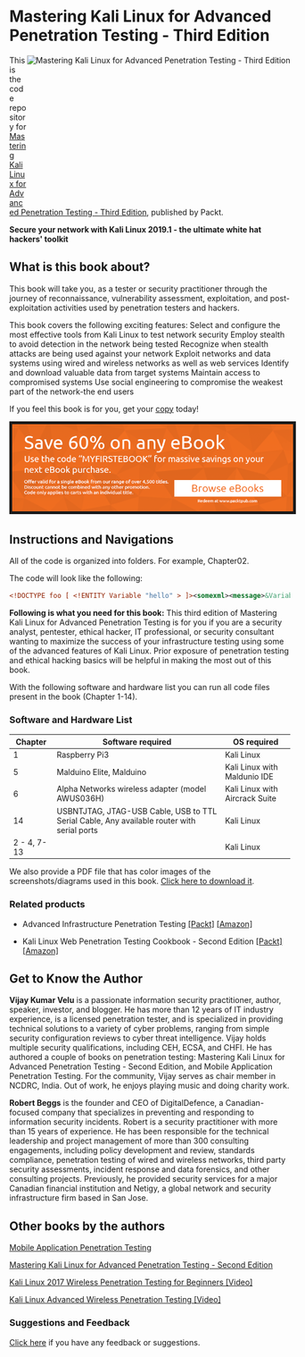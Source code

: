 # Mastering Kali Linux for Advanced Penetration Testing - Third Edition

<a href="https://www.packtpub.com/networking-and-servers/mastering-kali-linux-advanced-penetration-testing-third-edition?utm_source=github&utm_medium=repository&utm_campaign=9781789340563 "><img src="https://d255esdrn735hr.cloudfront.net/sites/default/files/imagecache/ppv4_main_book_cover/B10935_MockupCover.png" alt="Mastering Kali Linux for Advanced Penetration Testing - Third Edition" height="256px" align="right"></a>

This is the code repository for [Mastering Kali Linux for Advanced Penetration Testing - Third Edition](https://www.packtpub.com/networking-and-servers/mastering-kali-linux-advanced-penetration-testing-third-edition?utm_source=github&utm_medium=repository&utm_campaign=9781789340563 ), published by Packt.

**Secure your network with Kali Linux 2019.1 - the ultimate white hat hackers' toolkit**

## What is this book about?
This book will take you, as a tester or security practitioner through the journey of reconnaissance, vulnerability assessment, exploitation, and post-exploitation activities used by penetration testers and hackers.

This book covers the following exciting features:
Select and configure the most effective tools from Kali Linux to test network security 
Employ stealth to avoid detection in the network being tested 
Recognize when stealth attacks are being used against your network 
Exploit networks and data systems using wired and wireless networks as well as web services 
Identify and download valuable data from target systems 
Maintain access to compromised systems 
Use social engineering to compromise the weakest part of the network-the end users 

If you feel this book is for you, get your [copy](https://www.amazon.com/dp/178934056X) today!

<a href="https://www.packtpub.com/?utm_source=github&utm_medium=banner&utm_campaign=GitHubBanner"><img src="https://raw.githubusercontent.com/PacktPublishing/GitHub/master/GitHub.png" 
alt="https://www.packtpub.com/" border="5" /></a>

## Instructions and Navigations
All of the code is organized into folders. For example, Chapter02.

The code will look like the following:
```xml
<!DOCTYPE foo [ <!ENTITY Variable "hello" > ]><somexml><message>&Variable;</message></somexml>
```

**Following is what you need for this book:**
This third edition of Mastering Kali Linux for Advanced Penetration Testing is for you if you are a security analyst, pentester, ethical hacker, IT professional, or security consultant wanting to maximize the success of your infrastructure testing using some of the advanced features of Kali Linux. Prior exposure of penetration testing and ethical hacking basics will be helpful in making the most out of this book.

With the following software and hardware list you can run all code files present in the book (Chapter 1-14).
### Software and Hardware List
| Chapter     | Software required                                                                          | OS required                    |
| ----------- | ------------------------------------------------------------------------------------------ | ------------------------------ |
| 1           | Raspberry Pi3                                                                              | Kali Linux                     |
| 5           | Malduino Elite, Malduino                                                                   | Kali Linux with Maldunio IDE   |
| 6           | Alpha Networks wireless adapter (model AWUS036H)                                           | Kali Linux with Aircrack Suite |
| 14          | USBNTJTAG, JTAG-USB Cable, USB to TTL Serial Cable, Any available router with serial ports | Kali Linux                     |
| 2 - 4, 7-13 |                                                                                            | Kali Linux                     |


We also provide a PDF file that has color images of the screenshots/diagrams used in this book. [Click here to download it](http://www.packtpub.com/sites/default/files/downloads/9781789340563_ColorImages.pdf).

### Related products
* Advanced Infrastructure Penetration Testing [[Packt]](https://www.packtpub.com/networking-and-servers/advanced-infrastructure-penetration-testing?utm_source=github&utm_medium=repository&utm_campaign=9781788624480 ) [[Amazon]](https://www.amazon.com/dp/1788624483)

* Kali Linux Web Penetration Testing Cookbook - Second Edition [[Packt]](https://www.packtpub.com/networking-and-servers/kali-linux-web-penetration-testing-cookbook-second-edition?utm_source=github&utm_medium=repository&utm_campaign=9781788991513 ) [[Amazon]](https://www.amazon.com/dp/1788991516)

## Get to Know the Author
**Vijay Kumar Velu**
is a passionate information security practitioner, author, speaker, investor, and blogger. He has more than 12 years of IT industry experience, is a licensed penetration tester, and is specialized in providing technical solutions to a variety of cyber problems, ranging from simple security configuration reviews to cyber threat intelligence. Vijay holds multiple security qualifications, including CEH, ECSA, and CHFI. He has authored a couple of books on penetration testing: Mastering Kali Linux for Advanced Penetration Testing - Second Edition, and Mobile Application Penetration Testing. For the community, Vijay serves as chair member in NCDRC, India. Out of work, he enjoys playing music and doing charity work.

**Robert Beggs**
is the founder and CEO of DigitalDefence, a Canadian-focused company that specializes in preventing and responding to information security incidents. Robert is a security practitioner with more than 15 years of experience. He has been responsible for the technical leadership and project management of more than 300 consulting engagements, including policy development and review, standards compliance, penetration testing of wired and wireless networks, third party security assessments, incident response and data forensics, and other consulting projects. Previously, he provided security services for a major Canadian financial institution and Netigy, a global network and security infrastructure firm based in San Jose.


## Other books by the authors
[Mobile Application Penetration Testing](https://www.packtpub.com/application-development/mobile-application-penetration-testing?utm_source=github&utm_medium=repository&utm_campaign=9781785883378 )

[Mastering Kali Linux for Advanced Penetration Testing - Second Edition](https://www.packtpub.com/networking-and-servers/mastering-kali-linux-advanced-penetration-testing-second-edition?utm_source=github&utm_medium=repository&utm_campaign=)

[Kali Linux 2017 Wireless Penetration Testing for Beginners [Video]](https://www.packtpub.com/networking-and-servers/kali-linux-2017-wireless-penetration-testing-beginners-video?utm_source=github&utm_medium=repository&utm_campaign=9781788394055 )

[Kali Linux Advanced Wireless Penetration Testing [Video]](https://www.packtpub.com/networking-and-servers/kali-linux-advanced-wireless-penetration-testing-video?utm_source=github&utm_medium=repository&utm_campaign=9781788832342 )

[]()

### Suggestions and Feedback
[Click here](https://docs.google.com/forms/d/e/1FAIpQLSdy7dATC6QmEL81FIUuymZ0Wy9vH1jHkvpY57OiMeKGqib_Ow/viewform) if you have any feedback or suggestions.


